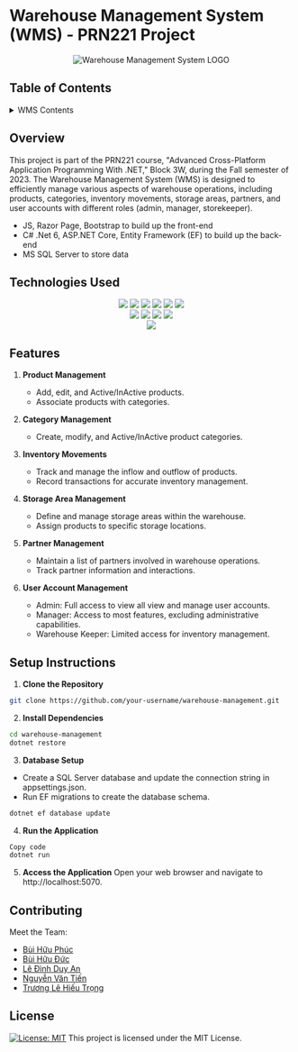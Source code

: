 # Warehouse Management System (WMS) - PRN221 Project

<div align="center">
    <img src="https://github.com/maotou-spy/PRN221_Fall23_3W/blob/main/Database/img/wms-logo.png" alt="Warehouse Management System LOGO" />
</div>

## Table of Contents

<details>
  <summary>WMS Contents</summary>
1. [Overview](#overview)
2. [Technologies Used](#technologies-used)
3. [Features](#features)
4. [Setup Instructions](#setup-instructions)
5. [Contributing](#contributing)
6. [License](#license)
</details>

## Overview

This project is part of the PRN221 course, "Advanced Cross-Platform Application Programming With .NET," Block 3W, during the Fall semester of 2023. The Warehouse Management System (WMS) is designed to efficiently manage various aspects of warehouse operations, including products, categories, inventory movements, storage areas, partners, and user accounts with different roles (admin, manager, storekeeper).

- JS, Razor Page, Bootstrap to build up the front-end
- C# .Net 6, ASP.NET Core, Entity Framework (EF) to build up the back-end
- MS SQL Server to store data

## Technologies Used

<!-- Front-end -->
<div align="center">
  <a href="https://learn.microsoft.com/en-us/aspnet/core/razor-pages/?view=aspnetcore-8.0&tabs=visual-studio" target="blank" rel="noreferrer"><img src="https://img.shields.io/badge/Razor%20Page-blue.svg?style=for-the-badge"/></a> 
  <a href="https://html.com/html5" target="blank" rel="noreferrer"><img src="https://img.shields.io/badge/HTML5-E34F26.svg?style=for-the-badge&logo=html5&logoColor=white&labelColor=383838"/></a>
  <a href="https://css3.com" target="blank" rel="noreferrer"><img src="https://img.shields.io/badge/CSS3-1572B6.svg?style=for-the-badge&logo=css3&logoColor=white&labelColor=2A2A2A"/></a>
  <a href="https://getbootstrap.com" target="blank" rel="noreferrer"><img src="https://img.shields.io/badge/Bootstrap-563D7C.svg?style=for-the-badge&logo=bootstrap&logoColor=white&labelColor=563D7C"/></a>
  <a href="https://www.chartjs.org" target="blank" rel="noreferrer"><img src="https://img.shields.io/badge/chart.js-F5788D.svg?style=for-the-badge&logo=chart.js&logoColor=white"/></a>
  <a href="#" target="blank" rel="noreferrer"><img src="https://img.shields.io/badge/JavaScript-F7DF1E.svg?style=for-the-badge&logo=javascript&logoColor=black"/></a>
</div>
<!-- Back-end -->
<div align="center">
  <a href="https://java.com" target="blank" rel="noreferrer"><img src="https://img.shields.io/badge/Java-19-red.svg?style=for-the-badge&logo=java&logoColor=white&labelColor=2C2D72"/></a>
  <a href="https://learn.microsoft.com/en-us/dotnet/core/whats-new/dotnet-6" target="blank" rel="noreferrer"><img src="https://img.shields.io/badge/dotnet-red.svg?style=for-the-badge&logo=java&logoColor=white&labelColor=2C2D72"/></a>
  <a href="https://learn.microsoft.com/en-us/aspnet/entity-framework" target="blank" rel="noreferrer"><img src="https://img.shields.io/badge/Entity_Framework_(EF)- -red?style=for-the-badge"/></a>
  <a href="https://learn.microsoft.com/en-us/aspnet/core/introduction-to-aspnet-core?view=aspnetcore-8.0" target="blank" rel="noreferrer"><img src="https://img.shields.io/badge/ASP_.Net_Core- -green?style=for-the-badge"/></a>
</div>
<!-- Database -->
<div align="center">
  <a href="https://www.microsoft.com/en-us/sql-server" target="blank" rel="noreferrer"><img src="https://img.shields.io/badge/Microsoft%20SQL%20Server-CC2927?style=for-the-badge&logo=microsoft%20sql%20server&logoColor=white"/></a> 
</div>

## Features

1. **Product Management**

   - Add, edit, and Active/InActive products.
   - Associate products with categories.

2. **Category Management**

   - Create, modify, and Active/InActive product categories.

3. **Inventory Movements**

   - Track and manage the inflow and outflow of products.
   - Record transactions for accurate inventory management.

4. **Storage Area Management**

   - Define and manage storage areas within the warehouse.
   - Assign products to specific storage locations.

5. **Partner Management**

   - Maintain a list of partners involved in warehouse operations.
   - Track partner information and interactions.

6. **User Account Management**
   - Admin: Full access to view all view and manage user accounts.
   - Manager: Access to most features, excluding administrative capabilities.
   - Warehouse Keeper: Limited access for inventory management.

## Setup Instructions

1. **Clone the Repository**

```bash
git clone https://github.com/your-username/warehouse-management.git
```

2. **Install Dependencies**

```bash
cd warehouse-management
dotnet restore
```

3. **Database Setup**

- Create a SQL Server database and update the connection string in appsettings.json.
- Run EF migrations to create the database schema.

```bash
dotnet ef database update
```

4. **Run the Application**

```bash
Copy code
dotnet run
```

5. **Access the Application**
   Open your web browser and navigate to http://localhost:5070.

## Contributing

Meet the Team:

- [Bùi Hữu Phúc](https://github.com/maotou-spy)
- [Bùi Hữu Đức](https://github.com/baemgao)
- [Lê Đình Duy An](https://github.com/Anxiousz)
- [Nguyễn Văn Tiến](https://github.com/nvtiendev)
- [Trương Lê Hiếu Trọng](https://github.com/Code-dudu)

## License

[![License: MIT](https://img.shields.io/badge/License-MIT-yellow.svg)](./LICENSE) This project is licensed under the MIT License.
